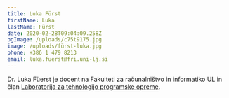 ```yaml
---
title: Luka Fürst
firstName: Luka
lastName: Fürst
date: 2020-02-28T09:04:09.258Z
bgImage: /uploads/c75t9175.jpg
image: /uploads/fürst-luka.jpg
phone: +386 1 479 8213
email: luka.fuerst@fri.uni-lj.si
---
```

Dr. Luka Füerst je docent na Fakulteti za računalništvo in informatiko UL in član [Laboratorija za tehnologijo programske opreme](https://www.fri.uni-lj.si/sl/laboratorij/ltpo).
